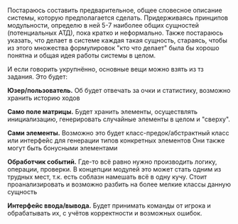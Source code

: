 Постараюсь составить предварительное, общее словесное описание системы, которую предполагается сделать. 
Придерживаясь принципов модульности, определю в ней 5-7 наиболее общих сущностей (потенциальных АТД), пока кратко и неформально.
Также постараюсь указать, что делает в системе каждая такая сущность, стараясь, чтобы из этого множества формулировок "кто что делает" была бы хорошо понятна и общая идея работы системы в целом.

И если говорить укрупнённо, основные вещи можно взять из тз задания. Это будет:

**Юзер/пользователь.**
Об будет отвечать за очки и статистику, возможно хранить историю ходов

**Само поле матрицы.**
Будет хранить элементы, осуществлять инициализацию, генерировать случайные элементы в целом и "сверху".  

**Сами элементы.**
Возможно это будет класс-предок/абстрактный класс или интерфейс для генерации типов конкретных элементов
Они также могут быть бонусными элементами

**Обработчик событий.**
Где-то всё равно нужно производить логику, операции, проверки.
В концепции модулей это может стать одним из трудных мест, т.к. есть соблазн намешать всё в одну кучу.
Стоит проанализировать и возможно разбить на более мелкие классы данную сущность

**Интерфейс ввода/вывода.**
Будет принимать команды от игрока и обрабатывать их, с учётов корректности и возможных ошибок.


